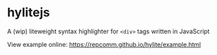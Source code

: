 # hylitejs
A (wip) liteweight syntax highlighter for `<div>` tags written in JavaScript

View example online: https://repcomm.github.io/hylite/example.html
